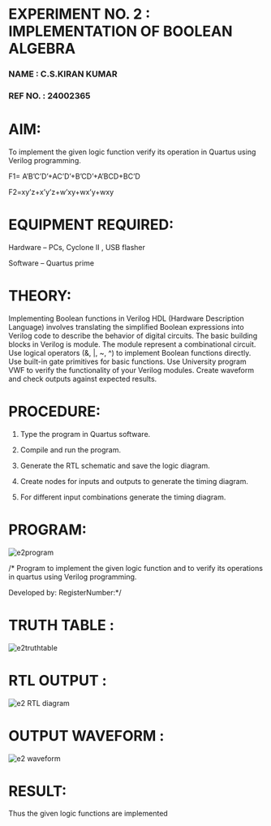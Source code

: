 # EXPERIMENT NO. 2 : IMPLEMENTATION OF BOOLEAN ALGEBRA
### NAME : C.S.KIRAN KUMAR
### REF NO. : 24002365

# AIM:

To implement the given logic function verify its operation in Quartus using Verilog programming.

F1= A’B’C’D’+AC’D’+B’CD’+A’BCD+BC’D 

F2=xy’z+x’y’z+w’xy+wx’y+wxy

# EQUIPMENT REQUIRED:

Hardware – PCs, Cyclone II , USB flasher

Software – Quartus prime

# THEORY:

Implementing Boolean functions in Verilog HDL (Hardware Description Language) involves translating the simplified Boolean expressions into Verilog code to describe the behavior of digital circuits. The basic building blocks in Verilog is module. The module represent a combinational circuit. Use logical operators (&, |, ~, ^) to implement Boolean functions directly. Use built-in gate primitives for basic functions. Use University program VWF to verify the functionality of your Verilog modules. Create waveform and check outputs against expected results.

# PROCEDURE:

1.	Type the program in Quartus software.

2.	Compile and run the program.

3.	Generate the RTL schematic and save the logic diagram.

4.	Create nodes for inputs and outputs to generate the timing diagram.

5.	For different input combinations generate the timing diagram.


# PROGRAM:

![e2program](https://github.com/user-attachments/assets/2dd5252a-6d47-40d2-8c5a-a30180219dc0)


/* Program to implement the given logic function and to verify its operations in quartus using Verilog programming. 

Developed by: RegisterNumber:*/

# TRUTH TABLE :

![e2truthtable](https://github.com/user-attachments/assets/5fb38bd7-a70c-4e02-9ce6-31034104be2d)

# RTL OUTPUT :

![e2 RTL diagram](https://github.com/user-attachments/assets/5bd09844-d256-4627-84fa-01035dd195a2)

# OUTPUT WAVEFORM :

![e2 waveform](https://github.com/user-attachments/assets/4c588fbd-4638-4eb6-9285-41c671f1f74f)

# RESULT:

Thus the given logic functions are implemented
